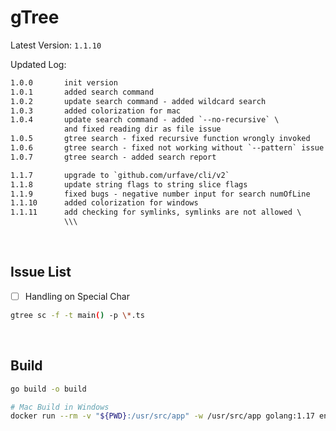 # gTree

Latest Version: `1.1.10`

Updated Log:

```txt
1.0.0       init version
1.0.1       added search command
1.0.2       update search command - added wildcard search
1.0.3       added colorization for mac
1.0.4       update search command - added `--no-recursive` \
            and fixed reading dir as file issue
1.0.5       gtree search - fixed recursive function wrongly invoked
1.0.6       gtree search - fixed not working without `--pattern` issue
1.0.7       gtree search - added search report

1.1.7       upgrade to `github.com/urfave/cli/v2`
1.1.8       update string flags to string slice flags
1.1.9       fixed bugs - negative number input for search numOfLine
1.1.10      added colorization for windows
1.1.11      add checking for symlinks, symlinks are not allowed \
            \\\

```

&nbsp;

## Issue List

- [ ] Handling on Special Char

```bash
gtree sc -f -t main() -p \*.ts

```

&nbsp;

## Build

```bash
go build -o build

# Mac Build in Windows
docker run --rm -v "${PWD}:/usr/src/app" -w /usr/src/app golang:1.17 env GOOS=darwin GOARCH=amd64 go build -o build

```

&nbsp;
